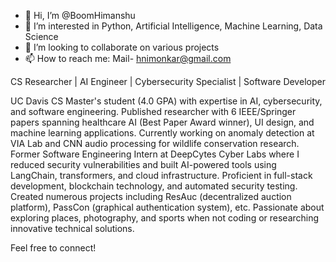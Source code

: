 - 👋 Hi, I’m @BoomHimanshu
- 👀 I’m interested in Python, Artificial Intelligence, Machine Learning, Data Science
- 💞️ I’m looking to collaborate on various projects
- 📫 How to reach me: Mail- hnimonkar@gmail.com

CS Researcher | AI Engineer | Cybersecurity Specialist | Software Developer

UC Davis CS Master's student (4.0 GPA) with expertise in AI, cybersecurity, and software engineering. Published researcher with 6 IEEE/Springer papers spanning healthcare AI (Best Paper Award winner), UI design, and machine learning applications. Currently working on anomaly detection at VIA Lab and CNN audio processing for wildlife conservation research. Former Software Engineering Intern at DeepCytes Cyber Labs where I reduced security vulnerabilities and built AI-powered tools using LangChain, transformers, and cloud infrastructure. Proficient in full-stack development, blockchain technology, and automated security testing. Created numerous projects including ResAuc (decentralized auction platform), PassCon (graphical authentication system), etc. Passionate about exploring places, photography, and sports when not coding or researching innovative technical solutions.

Feel free to connect!
